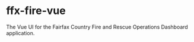 # ffx-fire-vue
The Vue UI for the Fairfax Country Fire and Rescue Operations Dashboard application.
